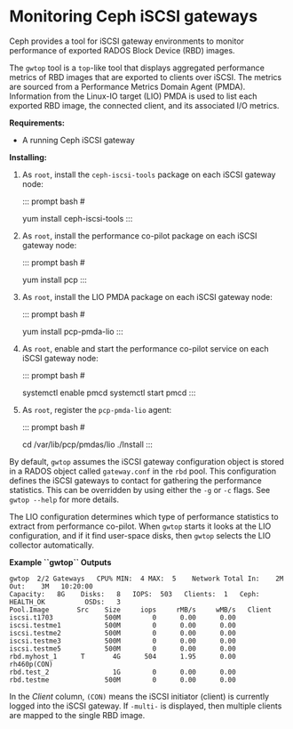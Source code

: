 # Monitoring Ceph iSCSI gateways

Ceph provides a tool for iSCSI gateway environments to monitor
performance of exported RADOS Block Device (RBD) images.

The `gwtop` tool is a `top`-like tool that displays aggregated
performance metrics of RBD images that are exported to clients over
iSCSI. The metrics are sourced from a Performance Metrics Domain Agent
(PMDA). Information from the Linux-IO target (LIO) PMDA is used to list
each exported RBD image, the connected client, and its associated I/O
metrics.

**Requirements:**

-   A running Ceph iSCSI gateway

**Installing:**

1.  As `root`, install the `ceph-iscsi-tools` package on each iSCSI
    gateway node:

    ::: prompt
    bash \#

    yum install ceph-iscsi-tools
    :::

2.  As `root`, install the performance co-pilot package on each iSCSI
    gateway node:

    ::: prompt
    bash \#

    yum install pcp
    :::

3.  As `root`, install the LIO PMDA package on each iSCSI gateway node:

    ::: prompt
    bash \#

    yum install pcp-pmda-lio
    :::

4.  As `root`, enable and start the performance co-pilot service on each
    iSCSI gateway node:

    ::: prompt
    bash \#

    systemctl enable pmcd systemctl start pmcd
    :::

5.  As `root`, register the `pcp-pmda-lio` agent:

    ::: prompt
    bash \#

    cd /var/lib/pcp/pmdas/lio ./Install
    :::

By default, `gwtop` assumes the iSCSI gateway configuration object is
stored in a RADOS object called `gateway.conf` in the `rbd` pool. This
configuration defines the iSCSI gateways to contact for gathering the
performance statistics. This can be overridden by using either the `-g`
or `-c` flags. See `gwtop --help` for more details.

The LIO configuration determines which type of performance statistics to
extract from performance co-pilot. When `gwtop` starts it looks at the
LIO configuration, and if it find user-space disks, then `gwtop` selects
the LIO collector automatically.

**Example \`\`gwtop\`\` Outputs**

    gwtop  2/2 Gateways   CPU% MIN:  4 MAX:  5    Network Total In:    2M  Out:    3M   10:20:00
    Capacity:   8G    Disks:   8   IOPS:  503   Clients:  1   Ceph: HEALTH_OK          OSDs:   3
    Pool.Image       Src    Size     iops     rMB/s     wMB/s   Client
    iscsi.t1703             500M        0      0.00      0.00
    iscsi.testme1           500M        0      0.00      0.00
    iscsi.testme2           500M        0      0.00      0.00
    iscsi.testme3           500M        0      0.00      0.00
    iscsi.testme5           500M        0      0.00      0.00
    rbd.myhost_1      T       4G      504      1.95      0.00   rh460p(CON)
    rbd.test_2                1G        0      0.00      0.00
    rbd.testme              500M        0      0.00      0.00

In the *Client* column, `(CON)` means the iSCSI initiator (client) is
currently logged into the iSCSI gateway. If `-multi-` is displayed, then
multiple clients are mapped to the single RBD image.
